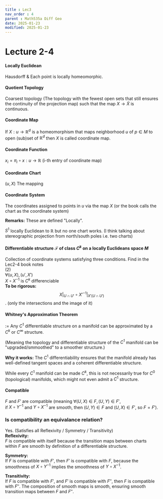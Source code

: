 ```yaml
---
title : Lec3
nav_order : 4
parent : Math535a Diff Geo
date: 2025-01-23
modified: 2025-01-23
---
```

# Lecture 2-4  
#### Locally Euclidean
Hausdorff & Each point is locally homeomorphic.  

#### Quotient Topology
Coarsest topology (The topology with the fewest open sets that still ensures the continuity of the projection map) such that the map $X \to \tilde{X}$ is continuous.  

#### Coordinate Map 
If $X: u \to \mathbb{R}^d$ is a homeomorphism that maps neighborhood $u$ of $p \in M$ to open (sub)set of $\mathbb{R}^d$ then $X$ is called coordinate map.  

#### Coordinate Function
$x_i = \pi_i \circ x : u \to \mathbb{R}$  (i-th entry of coordinate map)

#### Coordinate Chart 
$(u,X)$ The mapping 

#### Coordinate System
The coordinates assigned to points in $u$ via the map $X$ (or the book calls the chart as the coordinate system)

**Remarks:** These are defined "Locally".  

$S^1$ locally Euclidean to $\mathbb{R}$ but no one chart works.
(I think talking about stereographic projection from north/south poles i.e. two charts) 

#### Differentiable structure $\mathcal{F}$ of class $C^k$ on a locally Euclideans space $M$  
Collection of coordinate systems satisfying three conditions.
Find in the Lec2-4 book notes  
(2)  
$\forall (u,X), (u',X')$  
$X \circ X^{-1}$ is $C^k$ differenciable  
**To be rigorous:** $$X \big|_{U \cap U'} \circ X'^{-1} \big|_{X'(U \cap U')}$$. (only the intersections and the image of it)  

#### Whitney's Approximation Theorem  
:= Any $C^1$ differentiable structure on a manifold can be approximated by a $C^k$ or $C^{\infty}$ structure.  

(Meaning the topology and differentiable structure of the $C^1$ manifold can be "upgraded/smmoothed" to a smoother structure.)

**Why it works:** 
The $C^1$ differentiability ensures that the manifold already has well-defined tangent spaces and a coherent differentiable structure.

While every $C^1$ manifold can be made $C^k$, this is not necessarily true for $C^0$ (topological) manifolds, which might not even admit a $C^1$ structure.

#### Compatible
$F$ and $F'$ are compatible (meaning $\forall (U, X) \in F, (U, Y) \in F'$,  
if $X \circ Y^{-1}$ and $Y \circ X^{-1}$ are smooth, then $(U, Y) \in F$ and $(U, X) \in F'$, so $F = F'$). 

### Is compatibility an equivalance relation?  
Yes. (Satisfies all Reflexivity / Symmetry / Transitivity)  
**Reflexivity:**  
$F$ is compatible with itself because the transition maps between charts within $F$ are smooth by definition of a differentiable structure.

**Symmetry:**  
If $F$ is compatible with $F'$, then $F'$ is compatible with $F$, because the smoothness of $X \circ Y^{-1}$ implies the smoothness of $Y \circ X^{-1}$.

**Transitivity:**  
If $F$ is compatible with $F'$, and $F'$ is compatible with $F''$, then $F$ is compatible with $F''$. The composition of smooth maps is smooth, ensuring smooth transition maps between $F$ and $F''$.


